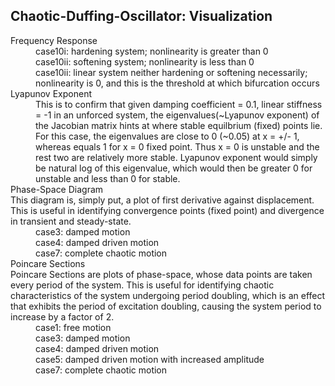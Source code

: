 ## Chaotic-Duffing-Oscillator: Visualization

<dl>
  <dt>Frequency Response</dt>
  <dd>case10i: hardening system; nonlinearity is greater than 0</dd>
  <dd>case10ii: softening system; nonlinearity is less than 0</dd>
  <dd>case10ii: linear system neither hardening or softening necessarily; nonlinearity is 0, and this is the threshold at which bifurcation occurs</dd>

  <dt>Lyapunov Exponent</dt>
  <dd>This is to confirm that given damping coefficient = 0.1, linear stiffness = -1 in an unforced system, the eigenvalues(~Lyapunov exponent) of the Jacobian matrix hints at where stable equilbrium (fixed) points lie. For this case, the eigenvalues are close to 0 (~0.05) at x = +/- 1, whereas equals 1 for x = 0 fixed point. Thus x = 0 is unstable and the rest two are relatively more stable. Lyapunov exponent would simply be natural log of this eigenvalue, which would then be greater 0 for unstable and less than 0 for stable.</dd>

  <dt>Phase-Space Diagram</dt>
  This diagram is, simply put, a plot of first derivative against displacement. This is useful in identifying convergence points (fixed point) and divergence in transient and steady-state.
  <dd>case3: damped motion</dd>
  <dd>case4: damped driven motion</dd>
  <dd>case7: complete chaotic motion</dd>

  <dt>Poincare Sections</dt>
  Poincare Sections are plots of phase-space, whose data points are taken every period of the system. This is useful for identifying chaotic characteristics of the system undergoing period doubling, which is an effect that exhibits the period of excitation doubling, causing the system period to increase by a factor of 2.
  <dd>case1: free motion</dd>
  <dd>case3: damped motion</dd>
  <dd>case4: damped driven motion</dd>
  <dd>case5: damped driven motion with increased amplitude</dd>
  <dd>case7: complete chaotic motion</dd>

</dl>